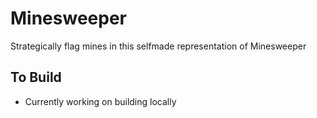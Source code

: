 # Minesweeper
Strategically flag mines in this selfmade representation of Minesweeper

## To Build
- Currently working on building locally
